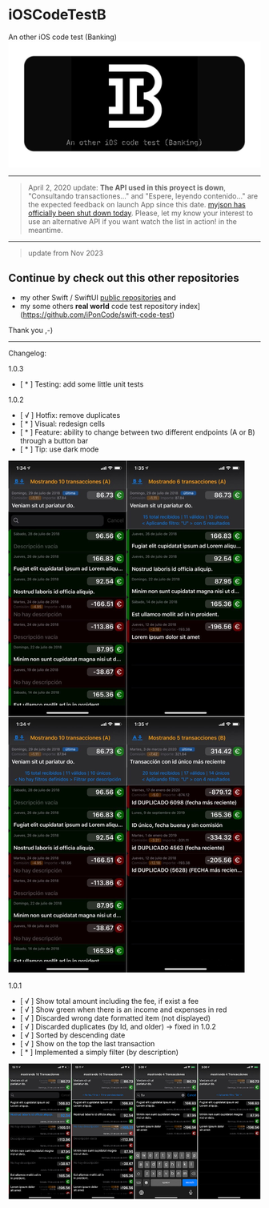 # iOSCodeTestB
An other iOS code test (Banking)
![](readme-img/iOSCodeTestB-repository-graph.png)
___
> April 2, 2020 update: **The API used in this proyect is down**, "Consultando transactiones…" and "Espere, leyendo contenido…" are the expected feedback on launch App since this date. [myjson has officially been shut down today](https://twitter.com/lance_ramoth/status/1245515531710390272?s=20). Please, let my know your interest to use an alternative API if you want watch the list in action! in the meantime.


___

> update from Nov 2023
## Continue by check out this other repositories
 - my other Swift / SwiftUI [public repositories](https://github.com/iPonCode?tab=repositories) and
  - my some others **real world** code test repository index](https://github.com/iPonCode/swift-code-test)

Thank you ,-)
___
Changelog:

1.0.3
- [ * ] Testing: add some little unit tests

1.0.2
 - [ √ ] Hotfix:  remove duplicates
 - [ * ] Visual:  redesign cells
 - [ * ] Feature: ability to change between two different endpoints (A or B) through a button bar
 - [ * ] Tip: use dark mode

![](readme-img/iOSCodeTestB-cap-102.JPG)


1.0.1
 - [ √ ] Show total amount including the fee, if exist a fee
 - [ √ ] Show green when there is an income and expenses in red
 - [ √ ] Discarded wrong date formatted item (not displayed)
 - [ √ ] Discarded duplicates (by Id, and older) -> fixed in 1.0.2
 - [ √ ] Sorted by descending date
 - [ √ ] Show on the top the last transaction
 - [ * ] Implemented a simply filter (by description)
 
 ![](readme-img/iOSCodeTestB-cap-101.jpg)
 
